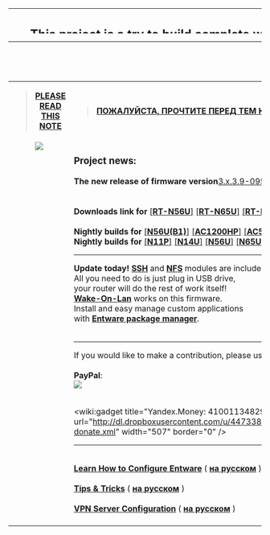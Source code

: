 <a href='Hidden comment:  <!-- Main Header --> '></a>
<table width='900px' height='50px'>
<blockquote><tr>
<blockquote><td align='center' valign='left'>
<h2><b>This project is a try to build complete working environment</b></h2>
<h2><b>for ASUS RT-N56U/N65U/N14U/N11P/AC51U/AC54U/AC1200HP</b></h2>
</td>
<td align='left' valign='center'></td>
</blockquote></tr>
</table>
<hr />
<a href='Hidden comment:  <!-- NO WARRANTY OR SUPPORT --> '></a><br>
<table>
<tr>
<blockquote><td width='450px' align='center' height='20px'>
<blockquote><a href='http://dl.dropboxusercontent.com/u/44733876/googlecode/important_note_en.txt'><b>PLEASE READ THIS NOTE</b></a>
</blockquote></td>
<td>
<blockquote><a href='http://dl.dropboxusercontent.com/u/44733876/googlecode/important_note_ru.txt'><b>ПОЖАЛУЙСТА, ПРОЧТИТЕ ПЕРЕД ТЕМ КАК ПРОДОЛЖИТЬ!</b></a>
</blockquote></td>
</blockquote></tr>
<a href='Hidden comment: 

Unknown end tag for </table>


----
<table>'></a><br>
<tr>
<blockquote><td width='450' align='center' valign='top'><img src='http://files.rt-n56u.googlecode.com/git/pic/rt-n56u_box.png' /><a href='Hidden comment: http://dl.dropboxusercontent.com/u/44733876/googlecode/pic/rt-n56u_box.png'></a></td>
<td valign='top'></blockquote></blockquote>

<h3>Project news:</h3>

<b>The new release of firmware version</b><a href='http://rt-n56u.googlecode.com/git/changes.eng.txt'>3.x.3.9-095</a> is ready.<b><br></b><br><br>
<b>Downloads link for</b>
<a href='https://drive.google.com/folderview?id=0B0clSzFg6jb9bVRTRnpNblhDclE&usp=sharing&tid=0B0clSzFg6jb9ejVLX0cyR0ZpMWs#list'>[<b>RT-N56U</b>]</a>
<a href='https://drive.google.com/folderview?id=0B0clSzFg6jb9REtfRTdHMTlCdjg&usp=sharing&tid=0B0clSzFg6jb9ejVLX0cyR0ZpMWs#list'>[<b>RT-N65U</b>]</a>
<a href='https://drive.google.com/folderview?id=0B0clSzFg6jb9SkdNamd4SklNbmM&usp=sharing&tid=0B0clSzFg6jb9ejVLX0cyR0ZpMWs#list'>[<b>RT-N14U</b>]</a>
<a href='https://drive.google.com/folderview?id=0B0clSzFg6jb9WnRfVHlyYlJzX0E&usp=sharing&tid=0B0clSzFg6jb9ejVLX0cyR0ZpMWs#list'>[<b>RT-N11P</b>]</a>
<br><br>
<b>Nightly builds for</b>
<a href='http://rt-n56u.soulblader.com/files/current/RT-N56UB1/'>[<b>N56U(B1)</b>]</a>
<a href='http://rt-n56u.soulblader.com/files/current/RT-AC1200HP/'>[<b>AC1200HP</b>]</a>
<a href='http://rt-n56u.soulblader.com/files/current/RT-AC54U/'>[<b>AC54U</b>]</a>
<a href='http://rt-n56u.soulblader.com/files/current/RT-AC51U/'>[<b>AC51U</b>]</a>
<br>
<b>Nightly builds for</b>
<a href='http://rt-n56u.soulblader.com/files/current/RT-N11P/'>[<b>N11P</b>]</a>
<a href='http://rt-n56u.soulblader.com/files/current/RT-N14U/'>[<b>N14U</b>]</a>
<a href='http://rt-n56u.soulblader.com/files/current/RT-N56U/'>[<b>N56U</b>]</a>
<a href='http://rt-n56u.soulblader.com/files/current/RT-N65U/'>[<b>N65U</b>]</a>
<br>
<hr />

<b>Update today!</b>
<a href='http://en.wikipedia.org/wiki/Secure_Shell'><b>SSH</b></a> and <a href='http://en.wikipedia.org/wiki/Network_File_System_(protocol)'><b>NFS</b></a> modules are included! <br>
All you need to do is just plug in USB drive, <br>
your router will do the rest of work itself! <br>
<a href='http://en.wikipedia.org/wiki/Wake-on-LAN'><b>Wake-On-Lan</b></a> works on this firmware.<br>
Install and easy manage custom applications <br> with <a href='http://entware.wl500g.info'><b>Entware package manager</b></a>.<br>
<br>
<hr />

If you would like to make a contribution, please use the donation:<br>
<br>
<b>PayPal</b>:<br>
<a href='https://www.paypal.com/cgi-bin/webscr?cmd=_s-xclick&hosted_button_id=EQVBURHSU78Y4'><img src='https://www.paypalobjects.com/en_US/i/btn/btn_donateCC_LG.gif' /></a>

<a href='Hidden comment: 
*Yandex.Money*:<br>
Account: 410011348290728
'></a><br>
<wiki:gadget title="Yandex.Money: 410011348290728" url="http://dl.dropboxusercontent.com/u/44733876/googlecode/yandex-donate.xml" width="507" border="0" /><br>
<hr />

<br>
<a href='http://code.google.com/p/rt-n56u/wiki/HowToConfigureEntware'><b>Learn How to Configure Entware</b></a>  ( <a href='http://code.google.com/p/rt-n56u/wiki/HowToConfigureEntware?wl=ru'><b>на русском</b></a> )<br><br>
<a href='http://code.google.com/p/rt-n56u/wiki/CommonTips'><b>Tips & Tricks</b></a> ( <a href='http://code.google.com/p/rt-n56u/wiki/CommonTips?wl=ru'><b>на русском</b></a> )<br><br>
<a href='http://code.google.com/p/rt-n56u/wiki/BuiltInVpnServer'><b>VPN Server Configuration</b></a> ( <a href='http://code.google.com/p/rt-n56u/wiki/BuiltInVpnServer?wl=ru'><b>на русском</b></a> )<br><br>